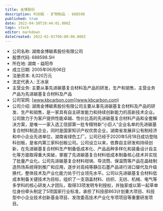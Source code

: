 ```yaml
---
title: 金博股份
description: 科创板 - 矿物制品 - 688598
published: true
date: 2022-04-30T19:44:01.000Z
tags: stock
editor: markdown
dateCreated: 2022-01-01T00:00:00.000Z
---
```


- 公司名称: 湖南金博碳素股份有限公司
- 股票代码: 688598.SH
- 所在地: 湖南 - 益阳市
- 成立日期: 2005年06月06日
- 注册资本: 8,020万元
- 法定代表人: 王冰泉
- 主营业务: 主要从事先进碳基复合材料及产品的研发，生产和销售，主营业务产品为先进碳基复合材料及产品
- 公司官网: [www.kbcarbon.com](www.kbcarbon.com)
- 公司介绍: 湖南金博碳素股份有限公司主要从事先进碳基复合材料及产品的研发、生产和销售，是一家具有自主研发能力和持续创新能力的高新技术企业。公司致力于为客户提供性能卓越、性价比高的先进碳基复合材料产品和全套解决方案，是唯一一家入选工信部第一批专精特新“小巨人”企业名单的先进碳基复合材料制造企业，同时是国家知识产权优势企业，湖南省发展非公有制经济和中小企业先进单位，湖南省绿色工厂。公司已经于2020年5月18日成功登陆科创板，是省内第三家科创板公司。公司设立以来，依靠自主研发和持续创新，在先进碳基复合材料生产制备低成本化、产品品种多样化和装备设计自主化等方面取得重大突破，掌握了先进碳基复合材料低成本制备核心技术并实现了批量产业化。公司先进碳基复合材料坩埚、导流筒、保温筒等产品在晶硅制造热场系统得到推广和应用，逐步对高纯等静压石墨产品进行进口替代及升级换代，整体技术及产业化能力处于行业领先水平。公司以先进碳基复合材料低成本制备关键技术为目标，组织了一支涵盖材料、纺织、无纺、机械、电气等多学科的核心研发人才团队，取得33项发明专利授权，并独家或以第一起草单位身份牵头制定了5项国家行业标准，承担了科技部863计划重大项目、科技型中小企业技术创新基金项目、发改委高技术产业化专项项目等重要研发项目。


